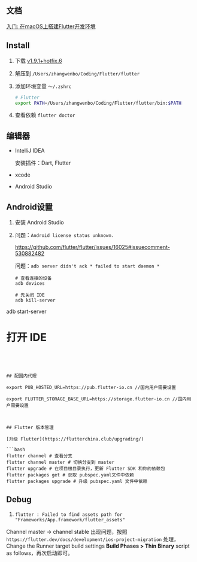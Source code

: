 ## 文档

[入门: 在macOS上搭建Flutter开发环境](https://flutterchina.club/setup-macos/)



## Install

1. 下载 [v1.9.1+hotfix.6](https://storage.googleapis.com/flutter_infra/releases/stable/macos/flutter_macos_v1.9.1+hotfix.6-stable.zip)

2. 解压到 `/Users/zhangwenbo/Coding/Flutter/flutter`

3. 添加环境变量 `～/.zshrc` 
   ```bash
   # Flutter
   export PATH=/Users/zhangwenbo/Coding/Flutter/flutter/bin:$PATH
   ```
4. 查看依赖 `flutter doctor`



## 编辑器

- IntelliJ IDEA

  安装插件：Dart, Flutter

- xcode

- Android Studio



##  Android设置

1. 安装 Android Studio

2. 问题：`Android license status unknown.`

   https://github.com/flutter/flutter/issues/16025#issuecomment-530882482

   问题：`adb server didn't ack * failed to start daemon *`

   ```
   # 查看连接的设备
   adb devices
   
   # 先关闭 IDE
   adb kill-server
adb start-server
   # 打开 IDE
   ```
   



## 配国内代理

export PUB_HOSTED_URL=https://pub.flutter-io.cn //国内用户需要设置 

export FLUTTER_STORAGE_BASE_URL=https://storage.flutter-io.cn //国内用户需要设置



## Flutter 版本管理

[升级 Flutter](https://flutterchina.club/upgrading/)

```bash 
flutter channel # 查看分支
flutter channel master # 切换分支到 master
flutter upgrade # 在项目根目录执行，更新 Flutter SDK 和你的依赖包
flutter packages get # 获取 pubspec.yaml文件中依赖
flutter packages upgrade # 升级 pubspec.yaml 文件中依赖
```



## Debug

1. `flutter : Failed to find assets path for "Frameworks/App.framework/flutter_assets"`

Channel master -> channel stable 出现问题，按照 `https://flutter.dev/docs/development/ios-project-migration` 处理， Change the Runner target build settings **Build Phases > Thin Binary** script as follows，再次启动即可。

